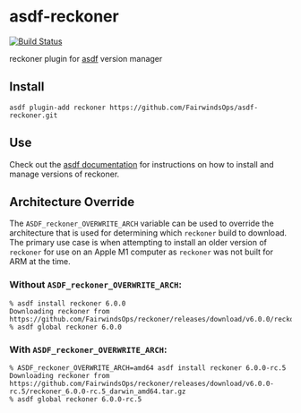# asdf-reckoner

[![Build Status](https://travis-ci.org/FairwindsOps/asdf-reckoner.svg?branch=master)](https://travis-ci.org/FairwindsOps/asdf-reckoner)

reckoner plugin for [asdf](https://github.com/asdf-vm/asdf) version manager

## Install

```
asdf plugin-add reckoner https://github.com/FairwindsOps/asdf-reckoner.git
```

## Use

Check out the [asdf documentation](https://asdf-vm.com/#/core-manage-versions?id=install-version) for instructions on how to install and manage versions of reckoner.

## Architecture Override
The `ASDF_reckoner_OVERWRITE_ARCH` variable can be used to override the architecture that is used for determining which `reckoner` build to download. The primary use case is when attempting to install an older version of `reckoner` for use on an Apple M1 computer as `reckoner` was not built for ARM at the time.

### Without `ASDF_reckoner_OVERWRITE_ARCH`:

```
% asdf install reckoner 6.0.0
Downloading reckoner from https://github.com/FairwindsOps/reckoner/releases/download/v6.0.0/reckoner_6.0.0_darwin_amd64.tar.gz
% asdf global reckoner 6.0.0
```

### With `ASDF_reckoner_OVERWRITE_ARCH`:

```
% ASDF_reckoner_OVERWRITE_ARCH=amd64 asdf install reckoner 6.0.0-rc.5
Downloading reckoner from https://github.com/FairwindsOps/reckoner/releases/download/v6.0.0-rc.5/reckoner_6.0.0-rc.5_darwin_amd64.tar.gz
% asdf global reckoner 6.0.0-rc.5
```
